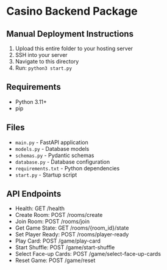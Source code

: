# Casino Backend Package

## Manual Deployment Instructions

1. Upload this entire folder to your hosting server
2. SSH into your server
3. Navigate to this directory
4. Run: `python3 start.py`

## Requirements
- Python 3.11+
- pip

## Files
- `main.py` - FastAPI application
- `models.py` - Database models
- `schemas.py` - Pydantic schemas
- `database.py` - Database configuration
- `requirements.txt` - Python dependencies
- `start.py` - Startup script

## API Endpoints
- Health: GET /health
- Create Room: POST /rooms/create
- Join Room: POST /rooms/join
- Get Game State: GET /rooms/{room_id}/state
- Set Player Ready: POST /rooms/player-ready
- Play Card: POST /game/play-card
- Start Shuffle: POST /game/start-shuffle
- Select Face-up Cards: POST /game/select-face-up-cards
- Reset Game: POST /game/reset
